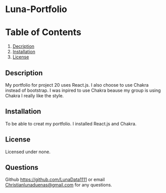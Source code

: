 # Luna-Portfolio

# Table of Contents

1. [Decription](descrption)
2. [Installation](installation)
3. [License](license)

## Description

My portfolio for project 20 uses React.js. I also choose to use Chakra instead of bootstrap.
I was inpired to use Chakra beause my group is using Chakra I really like the style.

## Installation

To be able to creat my portfolio. I installed React.js and Chakra.

## License

Licensed under none.

## Questions

Github https://github.com/LunaData1111 or email Christianlunaduenas@gmail.com for any questions.
